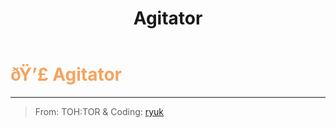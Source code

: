 ﻿---
lang: en-US
title: Agitator
prev:
next:
---

# <font color="#F4A460">ðŸ’£ <b>Agitator</b></font> <Badge text="Killing" type="tip" vertical="middle"/>
---

> From: TOH:TOR & Coding: [ryuk](#)
